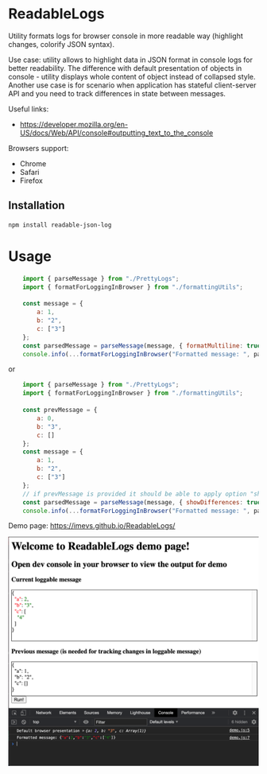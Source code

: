 # ReadableLogs
Utility formats logs for browser console in more readable way (highlight changes, colorify JSON syntax).

Use case: utility allows to highlight data in JSON format in console logs for better readability.
The difference with default presentation of objects in console -
utility displays whole content of object instead of collapsed style.
Another use case is for scenario when application has stateful client-server API
and you need to track differences in state between messages.

Useful links:
- https://developer.mozilla.org/en-US/docs/Web/API/console#outputting_text_to_the_console

Browsers support:
- Chrome
- Safari
- Firefox

## Installation

```
npm install readable-json-log
```

# Usage
```js
    import { parseMessage } from "./PrettyLogs";
    import { formatForLoggingInBrowser } from "./formattingUtils";

    const message = {
        a: 1,
        b: "2",
        c: ["3"]
    };
    const parsedMessage = parseMessage(message, { formatMultiline: true });
    console.info(...formatForLoggingInBrowser("Formatted message: ", parsedMessage));
```
or

```js
    import { parseMessage } from "./PrettyLogs";
    import { formatForLoggingInBrowser } from "./formattingUtils";

    const prevMessage = {
        a: 0,
        b: "3",
        c: []
    };
    const message = {
        a: 1,
        b: "2",
        c: ["3"]
    };
    // if prevMessage is provided it should be able to apply option "showDifferences"
    const parsedMessage = parseMessage(message, { showDifferences: true }, prevMessage);
    console.info(...formatForLoggingInBrowser("Formatted message: ", parsedMessage));
```

Demo page: https://imevs.github.io/ReadableLogs/

![Demo](/demo.png?raw=true)

